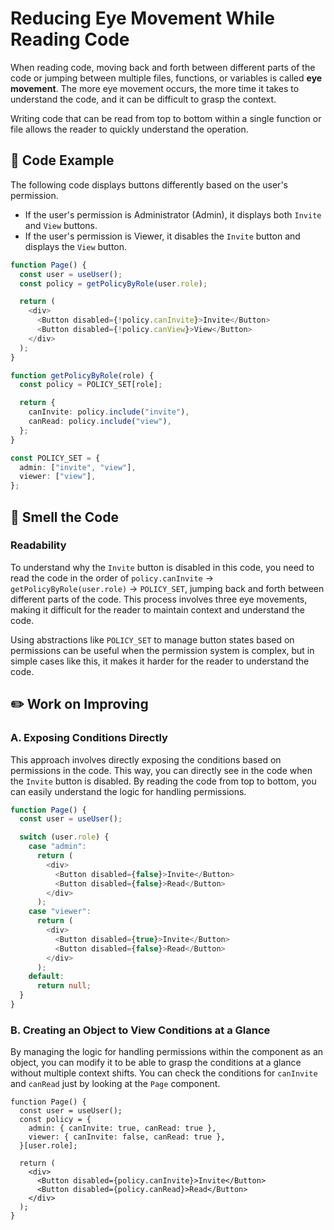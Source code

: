 # Reducing Eye Movement While Reading Code

<div style="margin-top: 16px">
<Badge type="info" text="Readability" />
</div>

When reading code, moving back and forth between different parts of the code or jumping between multiple files, functions, or variables is called **eye movement**.
The more eye movement occurs, the more time it takes to understand the code, and it can be difficult to grasp the context.

Writing code that can be read from top to bottom within a single function or file allows the reader to quickly understand the operation.

## 📝 Code Example

The following code displays buttons differently based on the user's permission.

- If the user's permission is Administrator (Admin), it displays both `Invite` and `View` buttons.
- If the user's permission is Viewer, it disables the `Invite` button and displays the `View` button.

```typescript
function Page() {
  const user = useUser();
  const policy = getPolicyByRole(user.role);

  return (
    <div>
      <Button disabled={!policy.canInvite}>Invite</Button>
      <Button disabled={!policy.canView}>View</Button>
    </div>
  );
}

function getPolicyByRole(role) {
  const policy = POLICY_SET[role];

  return {
    canInvite: policy.include("invite"),
    canRead: policy.include("view"),
  };
}

const POLICY_SET = {
  admin: ["invite", "view"],
  viewer: ["view"],
};
```

## 👃 Smell the Code

### Readability

To understand why the `Invite` button is disabled in this code, you need to read the code in the order of `policy.canInvite` → `getPolicyByRole(user.role)` → `POLICY_SET`, jumping back and forth between different parts of the code. 
This process involves three eye movements, making it difficult for the reader to maintain context and understand the code.

Using abstractions like `POLICY_SET` to manage button states based on permissions can be useful when the permission system is complex, but in simple cases like this, it makes it harder for the reader to understand the code.

## ✏️ Work on Improving

### A. Exposing Conditions Directly

This approach involves directly exposing the conditions based on permissions in the code. This way, you can directly see in the code when the `Invite` button is disabled. 
By reading the code from top to bottom, you can easily understand the logic for handling permissions.

```typescript
function Page() {
  const user = useUser();

  switch (user.role) {
    case "admin":
      return (
        <div>
          <Button disabled={false}>Invite</Button>
          <Button disabled={false}>Read</Button>
        </div>
      );
    case "viewer":
      return (
        <div>
          <Button disabled={true}>Invite</Button>
          <Button disabled={false}>Read</Button>
        </div>
      );
    default:
      return null;
  }
}
```

### B. Creating an Object to View Conditions at a Glance

By managing the logic for handling permissions within the component as an object, you can modify it to be able to grasp the conditions at a glance without multiple context shifts. 
You can check the conditions for `canInvite` and `canRead` just by looking at the `Page` component.

```tsx
function Page() {
  const user = useUser();
  const policy = {
    admin: { canInvite: true, canRead: true },
    viewer: { canInvite: false, canRead: true },
  }[user.role];

  return (
    <div>
      <Button disabled={policy.canInvite}>Invite</Button>
      <Button disabled={policy.canRead}>Read</Button>
    </div>
  );
}
```